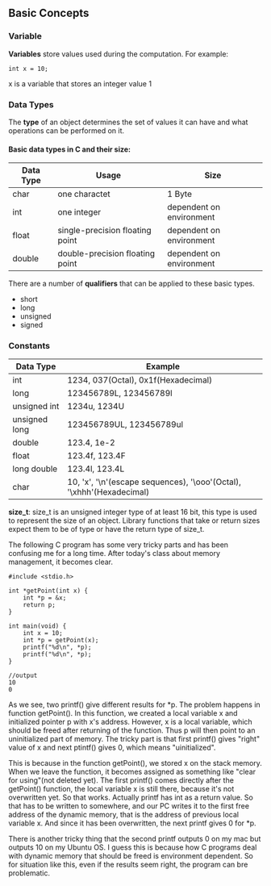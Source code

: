 ## Basic Concepts

### Variable
**Variables** store values used during the computation. For example:

	int x = 10;

x is a variable that stores an integer value 1

### Data Types
The **type** of an object determines the set of values it can have and what operations can be performed on it.
#### Basic data types in C and their size:
Data Type | Usage | Size
--------- | ----- | ----
char | one charactet | 1 Byte
int | one integer | dependent on environment 
float | single-precision floating point | dependent on environment 
double | double-precision floating point | dependent on environment 

There are a number of **qualifiers** that can be applied to these basic types.
* short
* long
* unsigned 
* signed
	
### Constants

Data Type | Example
--------- | -------
int | 1234, 037(Octal), 0x1f(Hexadecimal)
long | 123456789L, 123456789l
unsigned int | 1234u, 1234U
unsigned long | 123456789UL, 123456789ul
double | 123.4, 1e-2
float | 123.4f, 123.4F
long double | 123.4l, 123.4L
char | 10, 'x', '\n'(escape sequences), '\ooo'(Octal), '\xhhh'(Hexadecimal)




**size_t**: size_t is an unsigned integer type of at least 16 bit, this type is used to represent the size of an object. Library functions that take or return sizes expect them to be of type or have the return type of size_t.


The following C program has some very tricky parts and has been confusing me for a long time. After today's class about memory management, it becomes clear.	 

	#include <stdio.h>

	int *getPoint(int x) {
		int *p = &x;
		return p;
	}

	int main(void) {
		int x = 10;
		int *p = getPoint(x);
		printf("%d\n", *p);
		printf("%d\n", *p);
	}

	//output
	10
	0

As we see, two printf() give different results for \*p. The problem happens in function getPoint(). In this function, we created a local variable x and initialized pointer p with x's address. However, x is a local variable, which should be freed after returning of the function. Thus p will then point to an uninitialized part of memory. The tricky part is that first printf() gives "right" value of x and next ptintf() gives 0, which means "uinitialized".

This is because in the function getPoint(), we stored x on the stack memory. When we leave the function, it becomes assigned as something like "clear for using"(not deleted yet). The first printf() comes directly after the getPoint() function, the local variable x is still there, because it's not overwritten yet. So that works. Actually printf has int as a return value. So that has to be written to somewhere, and our PC writes it to the first free address of the dynamic memory, that is the address of previous local variable x. And since it has been overwritten, the next printf gives 0 for \*p.

There is another tricky thing that the second printf outputs 0 on my mac but outputs 10 on my Ubuntu OS. I guess this is because how C programs deal with dynamic memory that should be freed is environment dependent. So for situation like this, even if the results seem right, the program can bre problematic. 	
